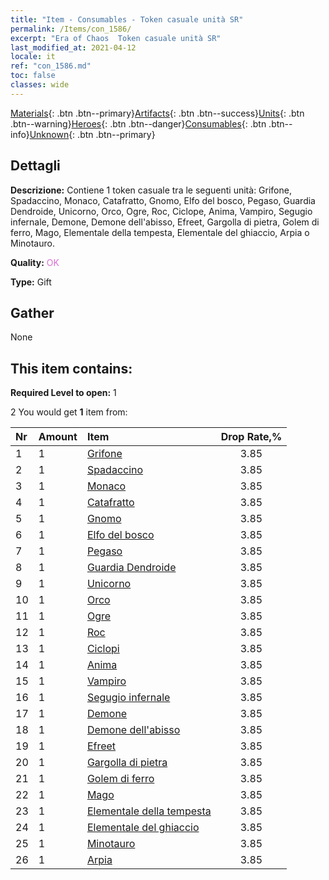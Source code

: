 ```yaml
---
title: "Item - Consumables - Token casuale unità SR"
permalink: /Items/con_1586/
excerpt: "Era of Chaos  Token casuale unità SR"
last_modified_at: 2021-04-12
locale: it
ref: "con_1586.md"
toc: false
classes: wide
---
```

 [Materials](/it/Items/){: .btn .btn--primary}[Artifacts](/it/Items/Artifacts/){: .btn .btn--success}[Units](/it/Items/Units/){: .btn .btn--warning}[Heroes](/it/Items/Heroes/){: .btn .btn--danger}[Consumables](/it/Items/Consumables/){: .btn .btn--info}[Unknown](/it/Items/Unknown/){: .btn .btn--primary}

## Dettagli
 **Descrizione:** Contiene 1 token casuale tra le seguenti unità: Grifone, Spadaccino, Monaco, Catafratto, Gnomo, Elfo del bosco, Pegaso, Guardia Dendroide, Unicorno, Orco, Ogre, Roc, Ciclope, Anima, Vampiro, Segugio infernale, Demone, Demone dell'abisso, Efreet, Gargolla di pietra, Golem di ferro, Mago, Elementale della tempesta, Elementale del ghiaccio, Arpia o Minotauro.

 **Quality:** <span style="color: #DA70D6">OK</span>

 **Type:** Gift

## Gather

  None

## This item contains:

 **Required Level to open:** 1

 2 You would get **1** item  from:

  | Nr | Amount |     Item    | Drop Rate,% |
  |:---|:-------|:------------|:---------:|
  | 1 | 1 | [Grifone](/it/Items/unt_192/) | 3.85 | 
  | 2 | 1 | [Spadaccino](/it/Items/unt_193/) | 3.85 | 
  | 3 | 1 | [Monaco](/it/Items/unt_194/) | 3.85 | 
  | 4 | 1 | [Catafratto](/it/Items/unt_195/) | 3.85 | 
  | 5 | 1 | [Gnomo](/it/Items/unt_200/) | 3.85 | 
  | 6 | 1 | [Elfo del bosco](/it/Items/unt_201/) | 3.85 | 
  | 7 | 1 | [Pegaso](/it/Items/unt_202/) | 3.85 | 
  | 8 | 1 | [Guardia Dendroide](/it/Items/unt_203/) | 3.85 | 
  | 9 | 1 | [Unicorno](/it/Items/unt_204/) | 3.85 | 
  | 10 | 1 | [Orco](/it/Items/unt_219/) | 3.85 | 
  | 11 | 1 | [Ogre](/it/Items/unt_220/) | 3.85 | 
  | 12 | 1 | [Roc](/it/Items/unt_221/) | 3.85 | 
  | 13 | 1 | [Ciclopi](/it/Items/unt_222/) | 3.85 | 
  | 14 | 1 | [Anima](/it/Items/unt_210/) | 3.85 | 
  | 15 | 1 | [Vampiro](/it/Items/unt_211/) | 3.85 | 
  | 16 | 1 | [Segugio infernale](/it/Items/unt_228/) | 3.85 | 
  | 17 | 1 | [Demone](/it/Items/unt_229/) | 3.85 | 
  | 18 | 1 | [Demone dell'abisso](/it/Items/unt_230/) | 3.85 | 
  | 19 | 1 | [Efreet](/it/Items/unt_231/) | 3.85 | 
  | 20 | 1 | [Gargolla di pietra](/it/Items/unt_236/) | 3.85 | 
  | 21 | 1 | [Golem di ferro](/it/Items/unt_237/) | 3.85 | 
  | 22 | 1 | [Mago](/it/Items/unt_238/) | 3.85 | 
  | 23 | 1 | [Elementale della tempesta](/it/Items/unt_263/) | 3.85 | 
  | 24 | 1 | [Elementale del ghiaccio](/it/Items/unt_264/) | 3.85 | 
  | 25 | 1 | [Minotauro](/it/Items/unt_248/) | 3.85 | 
  | 26 | 1 | [Arpia](/it/Items/unt_245/) | 3.85 | 
